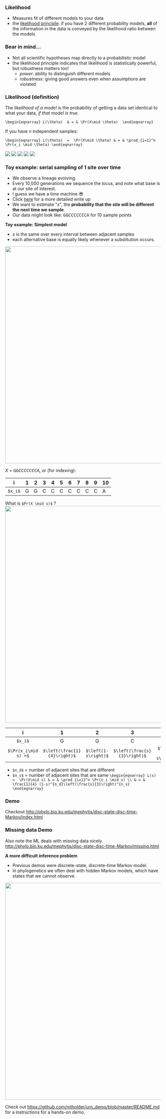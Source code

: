 ### Likelihood

  * Measures fit of different models to your data
  * the [likelihood principle](https://en.wikipedia.org/wiki/Likelihood_principle): if you have 2 different probability models, **all** of the information in the data
  is conveyed by  the likelihood ratio between the models



### Bear in mind...

  * Not all scientific hypotheses map directly to a probabilistic model
  * the likelihood principle indicates that likelihood is statistically
  powerful, but robustness matters too!
      * *power*: ability to distinguish different models
      * *robustness*: giving good answers even when assumptions are violated



### Likelihood (definition)

The *likelihood of a model* is the probability of
	getting a data set identical to what your data, 
	*if that model is true*.

`\begin{eqnarray}
L(\theta)  & = & \Pr(X\mid \theta) 
\end{eqnarray}`

If you have *n* independent samples:

`\begin{eqnarray}
L(\theta)  =  \Pr(X\mid \theta) & = & \prod_{i=1}^n \Pr(x_i \mid \theta)
\end{eqnarray}`



<img src="images/by-paul-lewis/pol-likelihood-0.png"/>



<img src="images/by-paul-lewis/pol-likelihood-1.png"/>



<img src="images/by-paul-lewis/pol-likelihood-2.png"/>



<img src="images/by-paul-lewis/pol-likelihood-3.png"/>



<img src="images/by-paul-lewis/pol-likelihood-4.png"/>



### Toy example: serial sampling of 1 site over time

  * We observe a lineage evolving.
  * Every 10,000 generations we sequence the locus, and note what
	base is at our site of interest.
  * I guess we have a time machine 😎
  * Click [here](http://phylo.bio.ku.edu/mephytis/tex/discrete-time-and-state-Markov.pdf)  for a more detailed write up
  * We want to estimate "*s*", the **probability that the site will be different
	the next time we sample**.
  * Our data might look like: <tt>GGCCCCCCCA</tt> for 10 sample points



**Toy example: Simplest model**
  * *s* is the same over every interval between adjacent samples
  * each alternative base is equally likely whenever a substitution occurs.

<img class="grenzelos" height="700" src="images/dtdsmarkov.png"/>



*X* = <tt>GGCCCCCCCA</tt>, or (for indexing):

| i | 1 | 2 | 3 | 4 | 5 | 6 | 7 | 8 | 9 | 10 |
|---|---|---|---|---|---|---|---|---|---|---|
| `$x_i$` | G | G | C | C | C | C | C | C | C | A |

What is `$Pr(X \mid s)$` ? <br />
<img class="grenzelos" height="700" src="images/dtdsmarkov.png"/>



| i | 1 | 2 | 3 | 4 | 5 |
|:-:|:-:|:-:|:-:|:-:|:-:|
| `$x_i$` | G | G | C | C | C |
| `$\Pr(x_i\mid s) =$` | `$\left(\frac{1}{4}\right)$` | `$\left(1-s\right)$` | `$\left(\frac{s}{3}\right)$` | `$\left(1 - s\right)$` | `$\left(1 - s\right)$` |

  * `$n_d$` = number of adjacent sites that are different
  * `$n_s$` = number of adjacent sites that are same
`\begin{eqnarray}
L(s)  =  \Pr(X\mid s) & = & \prod_{i=1}^n \Pr(x_i \mid s) \\
& = & \frac{1}{4} (1-s)^{n_d}\left(\frac{s}{3}\right)^{n_s}
\end{eqnarray}`



### Demo

Checkout <a href="http://phylo.bio.ku.edu/mephytis/disc-state-disc-time-Markov/index.html" target="_blank">http://phylo.bio.ku.edu/mephytis/disc-state-disc-time-Markov/index.html</a>



### Missing data Demo

Also note the ML deals with missing data nicely <a href="http://phylo.bio.ku.edu/mephytis/disc-state-disc-time-Markov/missing.html" target="_blank">http://phylo.bio.ku.edu/mephytis/disc-state-disc-time-Markov/missing.html</a>



**A more difficult inference problem**

  * Previous demos were discrete-state, discrete-time Markov
	model.
  * In phylogenetics we often deal with hidden Markov models, which
  have states that we cannot observe.

<img class="grenzelos" height="700" src="images/hiddenmarkov.png"/>




Check out <a target="_blank" href="https://github.com/mtholder/urn_demo/blob/master/README.md">https://github.com/mtholder/urn_demo/blob/master/README.md</a>
for a instructions for a hands-on demo.